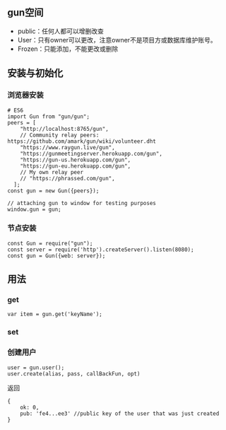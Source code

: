 ## gun空间
* public：任何人都可以增删改查
* User：只有owner可以更改，注意owner不是项目方或数据库维护账号。
* Frozen：只能添加，不能更改或删除

## 安装与初始化
### 浏览器安装
```
# ES6
import Gun from "gun/gun";
peers = [
    "http://localhost:8765/gun",
    // Community relay peers: https://github.com/amark/gun/wiki/volunteer.dht
    "https://www.raygun.live/gun",
    "https://gunmeetingserver.herokuapp.com/gun",
    "https://gun-us.herokuapp.com/gun",
    "https://gun-eu.herokuapp.com/gun",
    // My own relay peer
    // "https://phrassed.com/gun",
  ];
const gun = new Gun({peers});

// attaching gun to window for testing purposes
window.gun = gun;
```

### 节点安装
```
const Gun = require("gun");
const server = require('http').createServer().listen(8080);
const gun = Gun({web: server});
```

## 用法
### get
```
var item = gun.get('keyName');
```

### set

### 创建用户
```
user = gun.user(); 
user.create(alias, pass, callBackFun, opt)
```
返回
```
{
    ok: 0,
    pub: 'fe4...ee3' //public key of the user that was just created
}
```